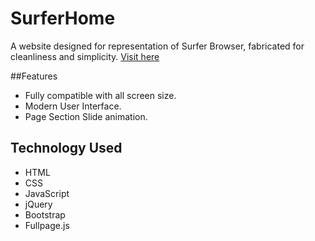 # SurferHome
A website designed for representation of Surfer Browser, fabricated for cleanliness and simplicity.
[Visit here](https://itzzritik.github.io/SurferHome)  

##Features
-	Fully compatible with all screen size.
-	Modern User Interface.
-	Page Section Slide animation.
## Technology Used
-	HTML
-	CSS
-	JavaScript
-	jQuery
-	Bootstrap
-	Fullpage.js
